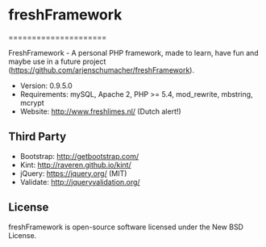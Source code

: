 # freshFramework
=====================

FreshFramework - A personal PHP framework, made to learn, have fun and maybe use in a future project (https://github.com/arjenschumacher/freshFramework).

* Version: 0.9.5.0
* Requirements: mySQL, Apache 2, PHP >= 5.4, mod_rewrite, mbstring, mcrypt
* Website: http://www.freshlimes.nl/ (Dutch alert!)

Third Party
-----------
* Bootstrap: http://getbootstrap.com/
* Kint: http://raveren.github.io/kint/
* jQuery: https://jquery.org/ (MIT)
* Validate: http://jqueryvalidation.org/

License
-------
freshFramework is open-source software licensed under the New BSD License.

